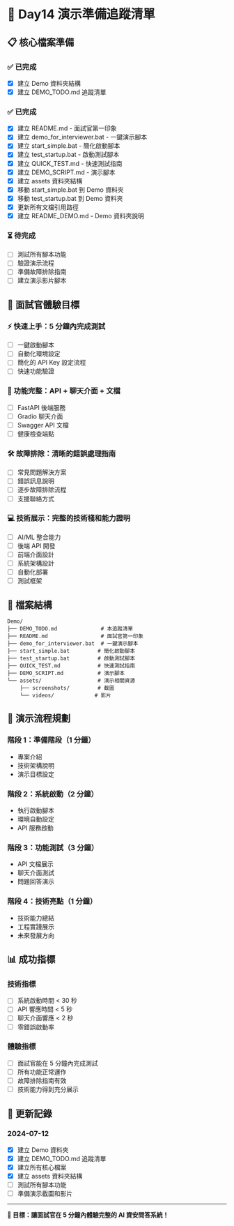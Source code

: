 # 🎯 Day14 演示準備追蹤清單

## 📋 核心檔案準備

### ✅ 已完成
- [x] 建立 Demo 資料夾結構
- [x] 建立 DEMO_TODO.md 追蹤清單

### ✅ 已完成
- [x] 建立 README.md - 面試官第一印象
- [x] 建立 demo_for_interviewer.bat - 一鍵演示腳本
- [x] 建立 start_simple.bat - 簡化啟動腳本
- [x] 建立 test_startup.bat - 啟動測試腳本
- [x] 建立 QUICK_TEST.md - 快速測試指南
- [x] 建立 DEMO_SCRIPT.md - 演示腳本
- [x] 建立 assets 資料夾結構
- [x] 移動 start_simple.bat 到 Demo 資料夾
- [x] 移動 test_startup.bat 到 Demo 資料夾
- [x] 更新所有文檔引用路徑
- [x] 建立 README_DEMO.md - Demo 資料夾說明

### ⏳ 待完成
- [ ] 測試所有腳本功能
- [ ] 驗證演示流程
- [ ] 準備故障排除指南
- [ ] 建立演示影片腳本

## 🎯 面試官體驗目標

### ⚡ 快速上手：5 分鐘內完成測試
- [ ] 一鍵啟動腳本
- [ ] 自動化環境設定
- [ ] 簡化的 API Key 設定流程
- [ ] 快速功能驗證

### 🔧 功能完整：API + 聊天介面 + 文檔
- [ ] FastAPI 後端服務
- [ ] Gradio 聊天介面
- [ ] Swagger API 文檔
- [ ] 健康檢查端點

### 🛠️ 故障排除：清晰的錯誤處理指南
- [ ] 常見問題解決方案
- [ ] 錯誤訊息說明
- [ ] 逐步故障排除流程
- [ ] 支援聯絡方式

### 💻 技術展示：完整的技術棧和能力證明
- [ ] AI/ML 整合能力
- [ ] 後端 API 開發
- [ ] 前端介面設計
- [ ] 系統架構設計
- [ ] 自動化部署
- [ ] 測試框架

## 📁 檔案結構

```
Demo/
├── DEMO_TODO.md              # 本追蹤清單
├── README.md                 # 面試官第一印象
├── demo_for_interviewer.bat  # 一鍵演示腳本
├── start_simple.bat         # 簡化啟動腳本
├── test_startup.bat         # 啟動測試腳本
├── QUICK_TEST.md            # 快速測試指南
├── DEMO_SCRIPT.md           # 演示腳本
└── assets/                  # 演示相關資源
    ├── screenshots/         # 截圖
    └── videos/             # 影片
```

## 🚀 演示流程規劃

### 階段 1：準備階段（1 分鐘）
- 專案介紹
- 技術架構說明
- 演示目標設定

### 階段 2：系統啟動（2 分鐘）
- 執行啟動腳本
- 環境自動設定
- API 服務啟動

### 階段 3：功能測試（3 分鐘）
- API 文檔展示
- 聊天介面測試
- 問題回答演示

### 階段 4：技術亮點（1 分鐘）
- 技術能力總結
- 工程實踐展示
- 未來發展方向

## 📊 成功指標

### 技術指標
- [ ] 系統啟動時間 < 30 秒
- [ ] API 響應時間 < 5 秒
- [ ] 聊天介面響應 < 2 秒
- [ ] 零錯誤啟動率

### 體驗指標
- [ ] 面試官能在 5 分鐘內完成測試
- [ ] 所有功能正常運作
- [ ] 故障排除指南有效
- [ ] 技術能力得到充分展示

## 🔄 更新記錄

### 2024-07-12
- [x] 建立 Demo 資料夾
- [x] 建立 DEMO_TODO.md 追蹤清單
- [x] 建立所有核心檔案
- [x] 建立 assets 資料夾結構
- [ ] 測試所有腳本功能
- [ ] 準備演示截圖和影片

---

**🎯 目標：讓面試官在 5 分鐘內體驗完整的 AI 資安問答系統！** 